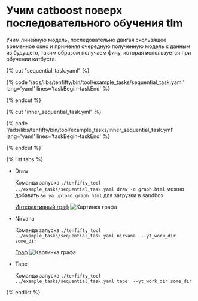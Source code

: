 # Учим catboost поверх последовательного обучения tlm

Учим линейную модель, последовательно двигая скользящее временное окно и применяя очередную полученную модель к данным из будущего, таким образом получаем фичу, которая используется при обучении катбуста.

{% cut "sequential_task.yaml" %}

{% code '/ads/libs/tenfifty/bin/tool/example_tasks/sequential_task.yaml' lang='yaml' lines='taskBegin-taskEnd'  %}

{% endcut %}

{% cut "inner_sequential_task.yml" %}

{% code '/ads/libs/tenfifty/bin/tool/example_tasks/inner_sequential_task.yml' lang='yaml' lines='taskBegin-taskEnd'  %}

{% endcut %}


{% list tabs %}


- Draw

    Команда запуска `./tenfifty_tool ../example_tasks/sequential_task.yaml draw -o graph.html` можно добавить `&& ya upload graph.html` для загрузки в  sandbox

    [Интерактивный граф](https://proxy.sandbox.yandex-team.ru/2556833530)
    ![Картинка графа](pic/seq_task_tlm.jpg)


- Nirvana

    Команда запуска `./tenfifty_tool ../example_tasks/sequential_task.yaml nirvana  --yt_work_dir some_dir`

    [Граф](https://nirvana.yandex-team.ru/flow/eda31730-e2ab-463b-b2f6-864737345618/86221e38-4737-4ce0-b00d-4027d0e86cb4)
    ![Картинка графа](pic/seq_task.jpg)

- Tape

    Команда запуска `./tenfifty_tool ../example_tasks/sequential_task.yaml tape  --yt_work_dir some_dir`


{% endlist %}
